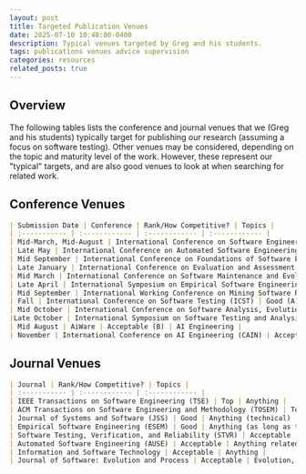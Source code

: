 ```yaml
---
layout: post
title: Targeted Publication Venues
date: 2025-07-10 10:48:00-0400
description: Typical venues targeted by Greg and his students.
tags: publications venues advice supervision
categories: resources
related_posts: true
---
```


## Overview

The following tables lists the conference and journal venues that we (Greg and his students) typically target for publishing our research (assuming a focus on software testing). Other venues may be considered, depending on the topic and maturity level of the work. However, these represent our "typical" targets, and are also good venues to look at when searching for related work.

## Conference Venues

```markdown
| Submission Date | Conference | Rank/How Competitive? | Topics |
| :----------- | :------------ | :------------ | :------------ |
| Mid-March, Mid-August | International Conference on Software Engineering (ICSE) | Top (A*) | Anything |
| Late May | International Conference on Automated Software Engineering (ASE) | Top (A*) | Anything related to automation of software dev. tasks. |
| Mid September | International Conference on Foundations of Software Engineering (FSE) | Top (A*) | Anything |
| Late January | International Conference on Evaluation and Assessment in Software Engineering (EASE) | Good (A) | Measurement (e.g., quality and testing measurements), evaluation of software development practices |
| Mid March | International Conference on Software Maintenance and Evolution (ICSME) | Good (A) | Evolution, refactoring, repo mining |
| Late April | International Symposium on Empirical Software Engineering and Measurement (ESEM)| Good (A) | Measurement, evaluation, empirical studies |
| Mid September | International Working Conference on Mining Software Repositories (MSR) | Good (A) | Repo mining |
| Fall | International Conference on Software Testing (ICST) | Good (A) | Testing |
| Mid October | International Conference on Software Analysis, Evolution and Reengineering (SANER) | Good (A) |  Evolution, refactoring |
|Late October | International Symposium on Software Testing and Analysis (ISSTA) | Good (A) | Testing |
| Mid August | AiWare | Acceptable (B) | AI Engineering | 
| November | International Conference on AI Engineering (CAIN) | Acceptable | AI Engineering |
```

## Journal Venues

```markdown
| Journal | Rank/How Competitive? | Topics |
| :----------- | :------------ | :------------ |
| IEEE Transactions on Software Engineering (TSE) | Top | Anything |
| ACM Transactions on Software Engineering and Methodology (TOSEM) | Top | Anything |
| Journal of Systems and Software (JSS) | Good | Anything (technical) |
| Empirical Software Engineering (ESEM) | Good | Anything (as long as there is a strong experimental component) |
| Software Testing, Verification, and Reliability (STVR) | Acceptable | Testing |
| Automated Software Engineering (AUSE) | Acceptable | Anything related to automation of software dev. tasks. |
| Information and Software Technology | Acceptable | Anything |
| Journal of Software: Evolution and Process | Acceptable | Evolution, refactoring |

```
